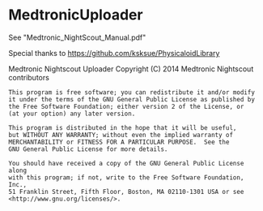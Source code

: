 # MedtronicUploader

See "Medtronic_NightScout_Manual.pdf"

Special thanks to https://github.com/ksksue/PhysicaloidLibrary

Medtronic Nightscout Uploader
    Copyright (C) 2014  Medtronic Nightscout contributors

    This program is free software; you can redistribute it and/or modify
    it under the terms of the GNU General Public License as published by
    the Free Software Foundation; either version 2 of the License, or
    (at your option) any later version.

    This program is distributed in the hope that it will be useful,
    but WITHOUT ANY WARRANTY; without even the implied warranty of
    MERCHANTABILITY or FITNESS FOR A PARTICULAR PURPOSE.  See the
    GNU General Public License for more details.

    You should have received a copy of the GNU General Public License along
    with this program; if not, write to the Free Software Foundation, Inc.,
    51 Franklin Street, Fifth Floor, Boston, MA 02110-1301 USA or see <http://www.gnu.org/licenses/>.
	
